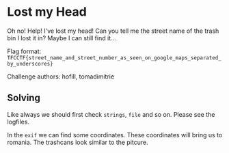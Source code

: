 # Lost my Head

Oh no! Help! I've lost my head! Can you tell me the street name of the trash bin I lost it in? Maybe I can still find it...

Flag format: `TFCCTF{street_name_and_street_number_as_seen_on_google_maps_separated_by_underscores}`

Challenge authors: hofill, tomadimitrie

## Solving
Like always we should first check `strings`, `file` and so on.
Please see the logfiles.

In the `exif` we can find some coordinates. These coordinates will bring us to romania.
The trashcans look similar to the pitcure.


